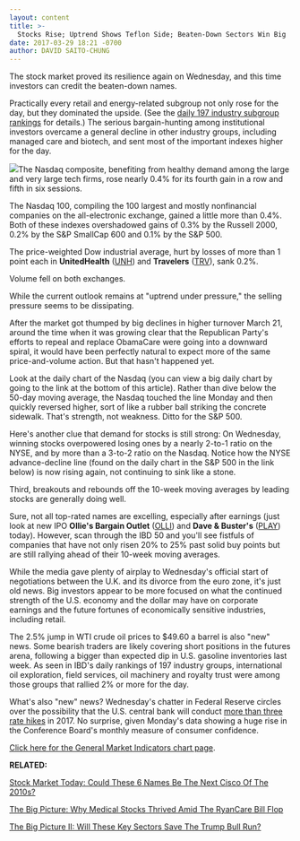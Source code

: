```yaml
---
layout: content
title: >-
  Stocks Rise; Uptrend Shows Teflon Side; Beaten-Down Sectors Win Big
date: 2017-03-29 18:21 -0700
author: DAVID SAITO-CHUNG
---
```









The stock market proved its resilience again on Wednesday, and this time investors can credit the beaten-down names.


Practically every retail and energy-related subgroup not only rose for the day, but they dominated the upside. (See the [daily 197 industry subgroup rankings](https://www.investors.com/ibd-data-tables/) for details.) The serious bargain-hunting among institutional investors overcame a general decline in other industry groups, including managed care and biotech, and sent most of the important indexes higher for the day.


![](https://www.investors.com/wp-content/uploads/2017/03/MP032917-184x300.png)The Nasdaq composite, benefiting from healthy demand among the large and very large tech firms, rose nearly 0.4% for its fourth gain in a row and fifth in six sessions.


The Nasdaq 100, compiling the 100 largest and mostly nonfinancial companies on the all-electronic exchange, gained a little more than 0.4%. Both of these indexes overshadowed gains of 0.3% by the Russell 2000, 0.2% by the S&P SmallCap 600 and 0.1% by the S&P 500.


The price-weighted Dow industrial average, hurt by losses of more than 1 point each in **UnitedHealth** ([UNH](https://research.investors.com/quote.aspx?symbol=UNH)) and **Travelers** ([TRV](https://research.investors.com/quote.aspx?symbol=TRV)), sank 0.2%.


Volume fell on both exchanges.


While the current outlook remains at "uptrend under pressure," the selling pressure seems to be dissipating.


After the market got thumped by big declines in higher turnover March 21, around the time when it was growing clear that the Republican Party's efforts to repeal and replace ObamaCare were going into a downward spiral, it would have been perfectly natural to expect more of the same price-and-volume action. But that hasn't happened yet.


Look at the daily chart of the Nasdaq (you can view a big daily chart by going to the link at the bottom of this article). Rather than dive below the 50-day moving average, the Nasdaq touched the line Monday and then quickly reversed higher, sort of like a rubber ball striking the concrete sidewalk. That's strength, not weakness. Ditto for the S&P 500.


Here's another clue that demand for stocks is still strong: On Wednesday, winning stocks overpowered losing ones by a nearly 2-to-1 ratio on the NYSE, and by more than a 3-to-2 ratio on the Nasdaq. Notice how the NYSE advance-decline line (found on the daily chart in the S&P 500 in the link below) is now rising again, not continuing to sink like a stone.


Third, breakouts and rebounds off the 10-week moving averages by leading stocks are generally doing well.


Sure, not all top-rated names are excelling, especially after earnings (just look at new IPO **Ollie's Bargain Outlet** ([OLLI](https://research.investors.com/quote.aspx?symbol=OLLI)) and **Dave & Buster's** ([PLAY](https://research.investors.com/quote.aspx?symbol=PLAY)) today). However, scan through the IBD 50 and you'll see fistfuls of companies that have not only risen 20% to 25% past solid buy points but are still rallying ahead of their 10-week moving averages.


While the media gave plenty of airplay to Wednesday's official start of negotiations between the U.K. and its divorce from the euro zone, it's just old news. Big investors appear to be more focused on what the continued strength of the U.S. economy and the dollar may have on corporate earnings and the future fortunes of economically sensitive industries, including retail.


The 2.5% jump in WTI crude oil prices to $49.60 a barrel is also "new" news. Some bearish traders are likely covering short positions in the futures arena, following a bigger than expected dip in U.S. gasoline inventories last week. As seen in IBD's daily rankings of 197 industry groups, international oil exploration, field services, oil machinery and royalty trust were among those groups that rallied 2% or more for the day.


What's also "new" news? Wednesday's chatter in Federal Reserve circles over the possibility that the U.S. central bank will conduct [more than three rate hikes](https://www.investors.com/news/economy/fed-policymaker-wants-4-rate-hikes-in-2017-markets-yawn/) in 2017. No surprise, given Monday's data showing a huge rise in the Conference Board's monthly measure of consumer confidence.


[Click here for the General Market Indicators chart page](https://www.investors.com/wp-content/uploads/2017/03/IBD2903154958GMI.pdf).


**RELATED:**


[Stock Market Today: Could These 6 Names Be The Next Cisco Of The 2010s?](https://www.investors.com/market-trend/stock-market-today/stocks-mixed-nasdaq-up-can-these-6-names-become-the-next-cisco-of-2010s/)


[The Big Picture: Why Medical Stocks Thrived Amid The RyanCare Bill Flop](https://www.investors.com/market-trend/the-big-picture/medical-stocks-thrive-amid-ryancare-flop-nasdaq-edges-up-in-surprise-rebound/)


[The Big Picture II: Will These Key Sectors Save The Trump Bull Run?](https://www.investors.com/market-trend/the-big-picture/stocks-rebound-meekly-will-this-sector-save-the-trump-rally/)




